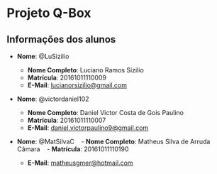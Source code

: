 # [](#header-1) Projeto Q-Box

## [](#header-2) Informações dos alunos

- **Nome**: @LuSizilio
    - **Nome Completo**: Luciano Ramos Sizilio
    - **Matrícula**: 20161011110009
    - **E-Mail**: lucianorsizilio@gmail.com

- **Nome**: @victordaniel102
    - **Nome Completo**: Daniel Victor Costa de Gois Paulino
    - **Matrícula**: 20161011110007
    - **E-Mail**: daniel.victorpaulino9@gmail.com

- **Nome**: @MatSilvaC
    - **Nome Completo**: Matheus Silva de Arruda Câmara
    - **Matrícula**: 20161011110190
    - **E-Mail**: matheusgmer@hotmail.com
